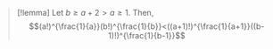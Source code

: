 > [!lemma]
> Let $b\geq a+2>a\geq 1$. Then, $$(a!)^{\frac{1}{a}}(b!)^{\frac{1}{b}}<((a+1)!)^{\frac{1}{a+1}}((b-1)!)^{\frac{1}{b-1}}$$